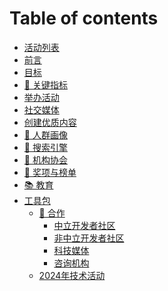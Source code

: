 # Table of contents

* [活动列表](README.md)
* [前言](<README (2).md>)
* [目标](<README (1).md>)
* [📐 关键指标](shu-ju.md)
* [举办活动](ju-ban-huo-dong.md)
* [社交媒体](she-jiao-mei-ti.md)
* [创建优质内容](chuang-jian-you-zhi-nei-rong.md)
* [🧔 人群画像](ren-yuan-fen-lei.md)
* [🔎 搜索引擎](sou-suo-yin-qing.md)
* [🏨 机构协会](ji-gou-xie-hui.md)
* [💎 奖项与榜单](jiang-xiang-yu-bang-dan.md)
* [📚 教育](jiao-yu.md)
* [工具包](gong-ju-bao/README.md)
  * [🤝 合作](gong-ju-bao/he-zuo/README.md)
    * [中立开发者社区](gong-ju-bao/he-zuo/zhong-li-kai-fa-zhe-she-qu.md)
    * [非中立开发者社区](gong-ju-bao/he-zuo/fei-zhong-li-kai-fa-zhe-she-qu.md)
    * [科技媒体](gong-ju-bao/he-zuo/ke-ji-mei-ti.md)
    * [咨询机构](gong-ju-bao/he-zuo/zi-xun-ji-gou.md)
  * [2024年技术活动](gong-ju-bao/2024-nian-ji-shu-huo-dong.md)
